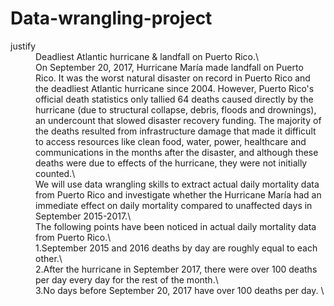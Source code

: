 # Data-wrangling-project
<dt>justify</dt>
<dd>Deadliest Atlantic hurricane & landfall on Puerto Rico.\</dd>
<dd>On September 20, 2017, Hurricane María made landfall on Puerto Rico. It was the worst natural disaster on record in Puerto Rico and the deadliest Atlantic hurricane since 2004. However, Puerto Rico's official death statistics only tallied 64 deaths caused directly by the hurricane (due to structural collapse, debris, floods and drownings), an undercount that slowed disaster recovery funding. The majority of the deaths resulted from infrastructure damage that made it difficult to access resources like clean food, water, power, healthcare and communications in the months after the disaster, and although these deaths were due to effects of the hurricane, they were not initially counted.\</dd>
<dd>We will use data wrangling skills to extract actual daily mortality data from Puerto Rico and investigate whether the Hurricane María had an immediate effect on daily mortality compared to unaffected days in September 2015-2017.\</dd>
<dd>The following points have been noticed in actual daily mortality data from Puerto Rico.\</dd>
<dd>1.September 2015 and 2016 deaths by day are roughly equal to each other.\</dd>
<dd>2.After the hurricane in September 2017, there were over 100 deaths per day every day for the rest of the month.\</dd>
<dd>3.No days before September 20, 2017 have over 100 deaths per day. \</dd>
